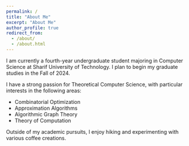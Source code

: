 ```yaml
---
permalink: /
title: "About Me"
excerpt: "About Me"
author_profile: true
redirect_from: 
  - /about/
  - /about.html
---
```


I am currently a fourth-year undergraduate student majoring in Computer Science at Sharif University of Technology. I plan to begin my graduate studies in the Fall of 2024.

I have a strong passion for Theoretical Computer Science, with particular interests in the following areas:

* Combinatorial Optimization
* Approximation Algorithms
* Algorithmic Graph Theory
* Theory of Computation

Outside of my academic pursuits, I enjoy hiking and experimenting with various coffee creations.
